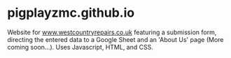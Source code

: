 # pigplayzmc.github.io

Website for www.westcountryrepairs.co.uk featuring a submission form, directing the entered data to a Google Sheet and an 'About Us' page (More coming soon...). Uses Javascript, HTML, and CSS.
